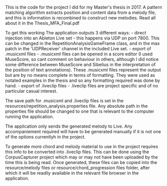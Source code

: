 This is the code for the project I did for my Master's thesis in 2017. A pattern matching algorithm extracts position and content data from a melody file, and this is information is recombined to construct new melodies. Read all about it in the Thesis_MFA_Final.pdf

To get this working
The application outputs 3 different ways:
	- direct injection into an Ableton Live set - this happens via UDP on port 7800. This can be changed in the RepetitionAnalysisGameFrame class, and in the max patch in the 'UDPReceiver' channel in the included Live set.
	- export of .musicxml files - 
	.musicxml files can be opened in a score editor (I used MuseScore, so cant comment on behaviour in others, although I did notice some difference between MuseScore and Sibelius in the interpretation of the position of text annotations). These .musicxml files represent the output but are by no means complete in terms of formatting. They were used as notated examples in the thesis and so any formatting required was done by hand.
	- export of .liveclip files - .liveclip files are project specific and of no particular casual interest. 

The save path for .musicxml and .liveclip files is set in the resources/repetition_analysis.properties file. Any absolute path in the properties file should be changed to one that is relevant to the computer running the application.

The application only sends the generated melody to Live. Any accompaniement required will have to be generated manually if it is not one of the options currentlyh in the project.

To generate more chord and melody material to use in the project requires this info to be converted into .liveclip files. This can be done using the CorpusCapturer project which may or may not have been uploaded by the time this is being read. Once generated, these files can be copied into the resource/melody files or resource/chord_progression files folder, after which it will be readily available in the relevant file browser in the application.
